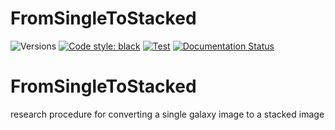 # FromSingleToStacked

![Versions](https://img.shields.io/badge/python->3.7-blue)
[![Code style: black](https://img.shields.io/badge/code%20style-black-000000.svg)](https://github.com/psf/black)
[![Test](https://github.com/mmingyeong/FromSingleToStacked/blob/main/.github/workflows/test.yml/badge.svg)](https://github.com/mmingyeong/FromSingleToStacked/blob/main/.github/workflows/test.yml)
[![Documentation Status](https://readthedocs.org/projects/fromsingletostacked/badge/?version=latest)](https://fromsingletostacked.readthedocs.io/en/latest/?badge=latest)

# FromSingleToStacked
research procedure for converting a single galaxy image to a stacked image
